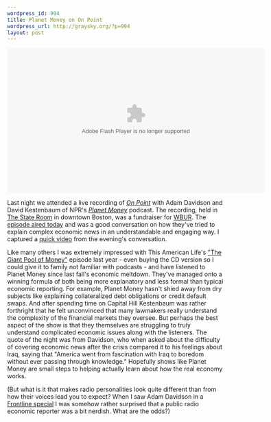 ```yaml
--- 
wordpress_id: 994
title: Planet Money on On Point
wordpress_url: http://graysky.org/?p=994
layout: post
---
```

<div class="video-frame">
<object type="application/x-shockwave-flash" width="600" height="338" data="http://www.flickr.com/apps/video/stewart.swf?v=71377" classid="clsid:D27CDB6E-AE6D-11cf-96B8-444553540000"> <param name="flashvars" value="intl_lang=en-us&photo_secret=8d94589b29&photo_id=3659137146&hd_default=true"></param> <param name="movie" value="http://www.flickr.com/apps/video/stewart.swf?v=71377"></param> <param name="bgcolor" value="#000000"></param> <param name="allowFullScreen" value="true"></param><embed type="application/x-shockwave-flash" src="http://www.flickr.com/apps/video/stewart.swf?v=71377" bgcolor="#000000" allowfullscreen="true" flashvars="intl_lang=en-us&photo_secret=8d94589b29&photo_id=3659137146&hd_default=true" height="338" width="600"></embed></object>
</div>

Last night we attended a live recording of <a href="http://www.onpointradio.org/"><em>On Point</em></a> with Adam Davidson and David Kestenbaum of NPR's <a href="http://www.npr.org/blogs/money/"><em>Planet Money</em></a> podcast. The recording, held in <a href="http://www.longwoodevents.com/Venues/StateRoom/">The State Room</a> in downtown Boston, was a fundraiser for <a href="http://www.wbur.org/">WBUR</a>. The <a href="http://www.onpointradio.org/2009/06/planet-money">episode aired today</a> and was a good conversation on how they've tried to explain complex economic news in an understandable and engaging way. I captured a <a href="http://www.flickr.com/photos/downtree/3659137146/">quick video</a> from the evening's conversation.

Like many others I was extremely impressed with This American Life's <a href="http://www.thislife.org/radio_episode.aspx?episode=355">"The Giant Pool of Money"</a> episode last year - even buying the CD version so I could give it to family not familiar with podcasts - and have listened to Planet Money since last fall's economic meltdown. They've managed onto a winning formula of both being more explanatory and less formal than typical economic reporting. For example, Planet Money hasn't shied away from dry subjects like explaining collateralized debt obligations or credit default swaps. And after spending time on Capital Hill Kestenbaum was rather forthright that he felt unconvinced that many lawmakers really understand the complexity of the financial markets they oversee. But perhaps the best aspect of the show is that they themselves are struggling to truly understand complicated economic issues along with the listeners. The quote of the night was from Davidson, who when asked about the difficulty of covering economic news after the crisis compared it to his feelings about Iraq, saying that "America went from fascination with Iraq to boredom without ever passing through knowledge." Hopefully shows like Planet Money are small steps to helping actually learn about how the real economy works.

(But what is it that makes radio personalities look quite different than from how their voices lead you to expect? When I saw Adam Davidson in a <a href="http://www.pbs.org/wgbh/pages/frontline/breakingthebank/">Frontline special</a> I was somehow rather surprised that a public radio economic reporter was a bit nerdish. What are the odds?)
